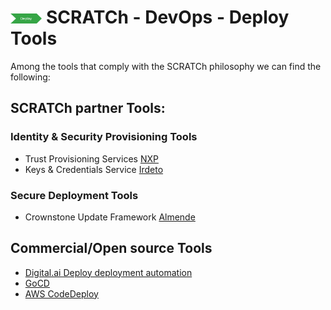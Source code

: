 # <img src="../../images/deploy.png" alt ='deploy'  width="10%" > SCRATCh - DevOps - Deploy Tools


Among the tools that comply with the SCRATCh philosophy we can find the following:


## **SCRATCh partner Tools**:

### Identity & Security Provisioning Tools

* Trust Provisioning Services [NXP]
* Keys & Credentials Service [Irdeto]

### Secure Deployment Tools

* Crownstone Update Framework [Almende]


##  **Commercial/Open source Tools**

* [Digital.ai Deploy deployment automation]
* [GoCD]
* [AWS CodeDeploy]


[NXP]: ./NXP/README.md
[Irdeto]: ./Irdeto/README.md
[Almende]: ./Almende/README.md
[Digital.ai Deploy deployment automation]: https://digital.ai/deploy
[GoCD]: https://www.gocd.org/
[AWS CodeDeploy]: https://aws.amazon.com/codedeploy/




